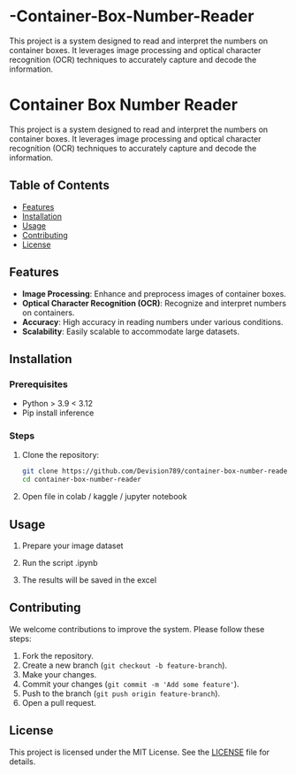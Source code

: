 # -Container-Box-Number-Reader
This project is a system designed to read and interpret the numbers on container boxes. It leverages image processing and optical character recognition (OCR) techniques to accurately capture and decode the information.

# Container Box Number Reader

This project is a system designed to read and interpret the numbers on container boxes. It leverages image processing and optical character recognition (OCR) techniques to accurately capture and decode the information.

## Table of Contents

- [Features](#features)
- [Installation](#installation)
- [Usage](#usage)
- [Contributing](#contributing)
- [License](#license)

## Features

- **Image Processing**: Enhance and preprocess images of container boxes.
- **Optical Character Recognition (OCR)**: Recognize and interpret numbers on containers.
- **Accuracy**: High accuracy in reading numbers under various conditions.
- **Scalability**: Easily scalable to accommodate large datasets.

## Installation

### Prerequisites

- Python > 3.9 < 3.12
- Pip install inference

### Steps

1. Clone the repository:
    ```sh
    git clone https://github.com/Devision789/container-box-number-reader.git
    cd container-box-number-reader
    ```


2. Open file in colab / kaggle / jupyter notebook

## Usage

1. Prepare your image dataset 

2. Run the script .ipynb

3. The results will be saved in the excel

## Contributing

We welcome contributions to improve the system. Please follow these steps:

1. Fork the repository.
2. Create a new branch (`git checkout -b feature-branch`).
3. Make your changes.
4. Commit your changes (`git commit -m 'Add some feature'`).
5. Push to the branch (`git push origin feature-branch`).
6. Open a pull request.

## License

This project is licensed under the MIT License. See the [LICENSE](LICENSE) file for details.

